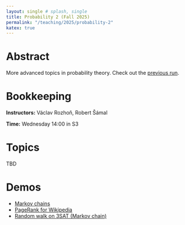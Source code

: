```yaml
---
layout: single # splash, single
title: Probability 2 (Fall 2025)
permalink: "/teaching/2025/probability-2"
katex: true
---
```


# Abstract

More advanced topics in probability theory.
Check out the [previous run](https://iuuk.mff.cuni.cz/~samal/vyuka/2425/PSt2/). 

# Bookkeeping

**Instructors:** Václav Rozhoň, Robert Šámal

**Time:** Wednesday 14:00 in S3

# Topics

TBD

# Demos

- [Markov chains](/teaching/markov_chains/)
- [PageRank for Wikipedia](/teaching/pagerank/public/)
 - [Random walk on 3SAT (Markov chain)](/teaching/3sat-random-walk/)

